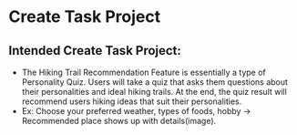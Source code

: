 # Create Task Project #
## Intended Create Task Project: ##
   * The Hiking Trail Recommendation Feature is essentially a type of Personality Quiz. Users will take a quiz that asks them questions about their personalities and ideal hiking trails. At the end, the quiz result will recommend users hiking ideas that suit their personalities.
   * Ex: Choose your preferred weather, types of foods, hobby → Recommended place shows up with details(image).
